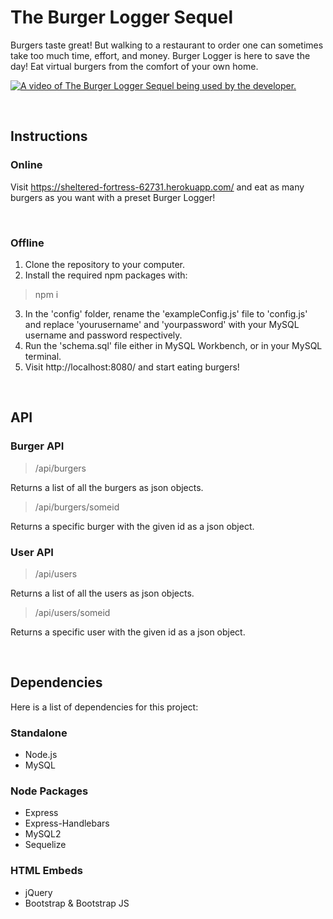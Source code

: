 # The Burger Logger Sequel

Burgers taste great! But walking to a restaurant to order one can sometimes take too much time, effort, and money. Burger Logger is here to save the day! Eat virtual burgers from the comfort of your own home.

[![A video of The Burger Logger Sequel being used by the developer.](https://img.youtube.com/vi/wkTKyYfjIfc/0.jpg)](https://www.youtube.com/watch?v=wkTKyYfjIfc)

<br>

<h2>Instructions</h2>

<h3>Online</h3>

Visit https://sheltered-fortress-62731.herokuapp.com/ and eat as many burgers as you want with a preset Burger Logger!

<br>

<h3>Offline</h3>

1. Clone the repository to your computer.
2. Install the required npm packages with:

> npm i

3. In the 'config' folder, rename the 'exampleConfig.js' file to 'config.js' and replace 'yourusername' and 'yourpassword' with your MySQL username and password respectively.
4. Run the 'schema.sql' file either in MySQL Workbench, or in your MySQL terminal.
5. Visit http://localhost:8080/ and start eating burgers!

<br>

<h2>API</h2>

<h3>Burger API</h3>

> /api/burgers

Returns a list of all the burgers as json objects.

> /api/burgers/someid

Returns a specific burger with the given id as a json object.

<h3>User API</h3>

> /api/users

Returns a list of all the users as json objects.

> /api/users/someid

Returns a specific user with the given id as a json object.

<br>

<h2>Dependencies</h2>

Here is a list of dependencies for this project:

<h3>Standalone</h3>

* Node.js
* MySQL

<h3>Node Packages</h3>

* Express
* Express-Handlebars
* MySQL2
* Sequelize

<h3>HTML Embeds</h3>

* jQuery
* Bootstrap & Bootstrap JS
